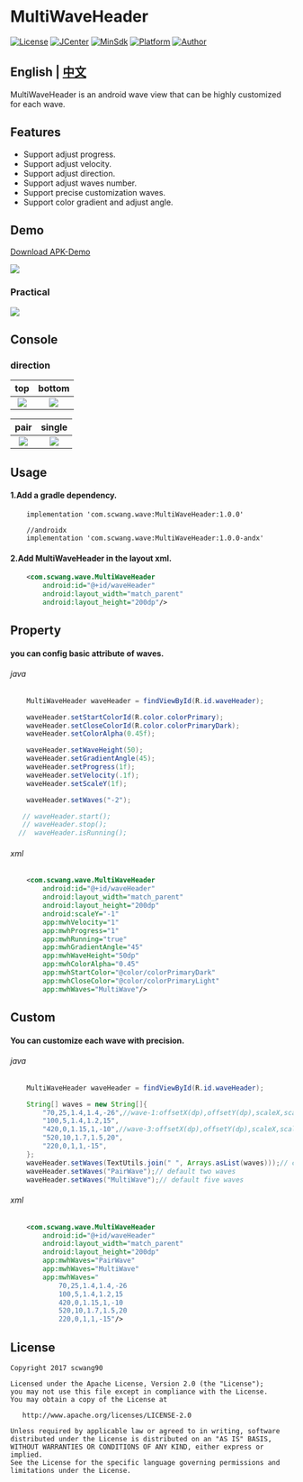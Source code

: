 # MultiWaveHeader

[![License](https://img.shields.io/badge/License%20-Apache%202-337ab7.svg)](https://www.apache.org/licenses/LICENSE-2.0)
[![JCenter](https://img.shields.io/badge/%20Jcenter%20-1.0.0-5bc0de.svg)](https://bintray.com/scwang90/maven/MultiWaveHeader/_latestVersion)
[![MinSdk](https://img.shields.io/badge/%20MinSdk%20-%209%2B%20-f0ad4e.svg)](https://android-arsenal.com/api?level=9)
[![Platform](https://img.shields.io/badge/Platform-Android-f0ad4e.svg)](https://www.android.com)
[![Author](https://img.shields.io/badge/Author-scwang90-11bbff.svg)](https://github.com/scwang90)


## English | [中文](https://github.com/scwang90/MultiWaveHeader/blob/master/README.md)

MultiWaveHeader is an android wave view that can be highly customized for each wave.

## Features

 - Support adjust progress.
 - Support adjust velocity.
 - Support adjust direction.
 - Support adjust waves number.
 - Support precise customization waves.
 - Support color gradient and adjust angle.

## Demo

[Download APK-Demo](https://github.com/scwang90/MultiWaveHeader/blob/master/art/app-debug.apk?raw=true)

![](art/png_apk_rqcode.png)

### Practical

![](art/gif_index_preview.gif)


## Console

### direction

|top|bottom|
|:---:|:---:|
![](art/gif_console_1.gif)|![](art/gif_console_2.gif)|

|pair|single|
|:---:|:---:|
![](art/gif_console_3.gif)|![](art/gif_console_4.gif)|

## Usage
#### 1.Add a gradle dependency.
```
    implementation 'com.scwang.wave:MultiWaveHeader:1.0.0'

    //androidx
    implementation 'com.scwang.wave:MultiWaveHeader:1.0.0-andx'
```

#### 2.Add MultiWaveHeader in the layout xml.
```xml
    <com.scwang.wave.MultiWaveHeader
        android:id="@+id/waveHeader"
        android:layout_width="match_parent"
        android:layout_height="200dp"/>
```

## Property

#### you can config basic attribute of waves.

###### java
```java
    MultiWaveHeader waveHeader = findViewById(R.id.waveHeader);

    waveHeader.setStartColorId(R.color.colorPrimary);
    waveHeader.setCloseColorId(R.color.colorPrimaryDark);
    waveHeader.setColorAlpha(0.45f);

    waveHeader.setWaveHeight(50);
    waveHeader.setGradientAngle(45);
    waveHeader.setProgress(1f);
    waveHeader.setVelocity(.1f);
    waveHeader.setScaleY(1f);

    waveHeader.setWaves("-2");

   // waveHeader.start();
   // waveHeader.stop();
  //  waveHeader.isRunning();

```

###### xml
```xml
    <com.scwang.wave.MultiWaveHeader
        android:id="@+id/waveHeader"
        android:layout_width="match_parent"
        android:layout_height="200dp"
        android:scaleY="-1"
        app:mwhVelocity="1"
        app:mwhProgress="1"
        app:mwhRunning="true"
        app:mwhGradientAngle="45"
        app:mwhWaveHeight="50dp"
        app:mwhColorAlpha="0.45"
        app:mwhStartColor="@color/colorPrimaryDark"
        app:mwhCloseColor="@color/colorPrimaryLight"
        app:mwhWaves="MultiWave"/>
```

## Custom

#### You can customize each wave with precision.

###### java
```java
    MultiWaveHeader waveHeader = findViewById(R.id.waveHeader);

    String[] waves = new String[]{
        "70,25,1.4,1.4,-26",//wave-1:offsetX(dp),offsetY(dp),scaleX,scaleY,velocity(dp/s)
        "100,5,1.4,1.2,15",
        "420,0,1.15,1,-10",//wave-3:offsetX(dp),offsetY(dp),scaleX,scaleY,velocity(dp/s)
        "520,10,1.7,1.5,20",
        "220,0,1,1,-15",
    };
    waveHeader.setWaves(TextUtils.join(" ", Arrays.asList(waves)));// custom
    waveHeader.setWaves("PairWave");// default two waves
    waveHeader.setWaves("MultiWave");// default five waves

```

###### xml
```xml
    <com.scwang.wave.MultiWaveHeader
        android:id="@+id/waveHeader"
        android:layout_width="match_parent"
        android:layout_height="200dp"
        app:mwhWaves="PairWave"
        app:mwhWaves="MultiWave"
        app:mwhWaves="
            70,25,1.4,1.4,-26
            100,5,1.4,1.2,15
            420,0,1.15,1,-10
            520,10,1.7,1.5,20
            220,0,1,1,-15"/>
```

License
-------

    Copyright 2017 scwang90

    Licensed under the Apache License, Version 2.0 (the "License");
    you may not use this file except in compliance with the License.
    You may obtain a copy of the License at

       http://www.apache.org/licenses/LICENSE-2.0

    Unless required by applicable law or agreed to in writing, software
    distributed under the License is distributed on an "AS IS" BASIS,
    WITHOUT WARRANTIES OR CONDITIONS OF ANY KIND, either express or implied.
    See the License for the specific language governing permissions and
    limitations under the License.
